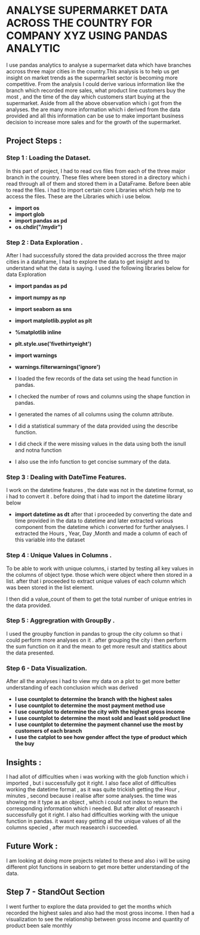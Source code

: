 # ANALYSE SUPERMARKET DATA ACROSS THE COUNTRY FOR COMPANY XYZ USING PANDAS ANALYTIC

  I use pandas analytics to analyse a supermarket data which have branches accross three major cities
  in the country.This analysis is to help us get insight on market trends as the supermarket sector is 
  becoming more competitive. From the analysis I could derive various information like the branch which recorded 
  more sales, what product line customers buy the most ,  and the time of the day which customers start buying
  at the supermarket. Aside from all the above observation which i got from the analyses. the are many more information
  which i derived from the data provided and all this information can be use to make important business decision to increase
  more sales and for the growth of the supermarket. 

## Project Steps :

###  Step 1 : Loading the Dataset. 
  In this part of project, I had to read cvs files from each of the three major branch in the country. These files where been
  stored in a directory which i read through all of them and stored them in a DataFrame.  Before been able to read the files. 
  i had to import certain core Libraries which help me to access the files. These are the Libraries which i use below. 
 * **import os**
 * **import glob**
 * **import pandas as pd**
 * **os.chdir("/mydir")**
     
   
###  Step 2 :  Data Exploration .
  
  After I had successfully stored the data provided accross the three major cities in a dataframe, I had to explore the data to get 
  insight and to understand what the data is saying. I used the following libraries below for data Exploration
 * **import pandas as pd**
 * **import numpy as np**
 * **import seaborn as sns**
 * **import matplotlib.pyplot as plt**
 * **%matplotlib inline**
 * **plt.style.use('fivethirtyeight')**  
 * **import warnings**
 * **warnings.filterwarnings('ignore')**
     
 * I loaded the few records of the data set using  the head function in pandas.
 * I checked the number of rows and columns using the shape function in pandas.
 * I generated the names of all columns using the column attribute.
 * I did a statistical summary of the data provided using the describe function.
 * I did check if the were missing values in the data using both the isnull and notna function
 * I also use the info function to get concise summary of the data.
  
### Step 3 : Dealing with DateTime Features.
  
  I work on the datetime features , the date was not in the datetime format, so i had to convert it . 
  before doing that i had to import the datetime library below 
 *    **import datetime as dt**
  after that i proceeded by converting the date and time provided in the data to datetime and later 
  extracted various component from the datetime which i converted for further analyses. 
  I extracted the Hours , Year, Day ,Month and made a column of each of this variable into the dataset 
  
### Step 4 : Unique Values in Columns .
  
  To be able to work with unique columns, i started by testing all key values in the columns of object type. 
  those which were object where then stored in a list. 
  after that i proceeded to extract unique values of each column which was been stored in the list element. 
  
  I then did a value_count of them to get the total number of unique entries in the data provided. 
  
 
### Step 5 : Aggregration with GroupBy .
  
  I used the groupby function in pandas to group the city column so that i could perform more analyses on it . 
  after grouping the city i then perform the sum function on it and the mean to get more result and statitics 
  about the data presented. 
  
###  Step 6 - Data Visualization.
  
  After all the analyses  i had to view my data on a plot to get more better understanding of each conclusion which was derived
  
 * **I use countplot to determine the branch with the highest sales**
 * **I use countplot to determine the most payment method use**
 * **I use countplot to determine the city with the highest gross income**
 * **I use countplot to determine the most sold and least sold product line** 
 * **I use countplot to determine the payment channel use the most by customers of each branch**
 * **I use the catplot to see how gender affect the type of product which the buy**
  
  
  
  
## Insights :

  I had allot of difficulties when i was working  with the glob function which i imported , but i successfully got it right.
  I also face allot of difficulties working the datetime format , as it was quite trickish getting the Hour , minutes , second
  because i realise after some analyses. the time was showing me it type as an object , which i could not index to return the 
  corresponding information which i needed. But after allot of reasearch i successfully got it right. 
  I also had difficulties working with the unique function in pandas. it wasnt easy getting all the unique values of all the columns 
  specied , after much reasearch i succeeded.
  
## Future Work :
  
  I am looking at doing more projects related to these and also i will be using different plot functions in seaborn
  to get more better understanding of the data. 
  


## Step 7 - StandOut Section
  
  I went further to explore the data provided  to get the months which recorded the highest sales and also had
  the most gross income. 
  I then had a visualization to see the relationship between gross income and quantity of product been sale monthly
  

  
  
  

